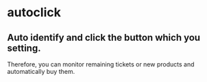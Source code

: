 # autoclick

## Auto identify and click the button which you setting. 

Therefore, you can monitor remaining tickets or new products and automatically buy them.
